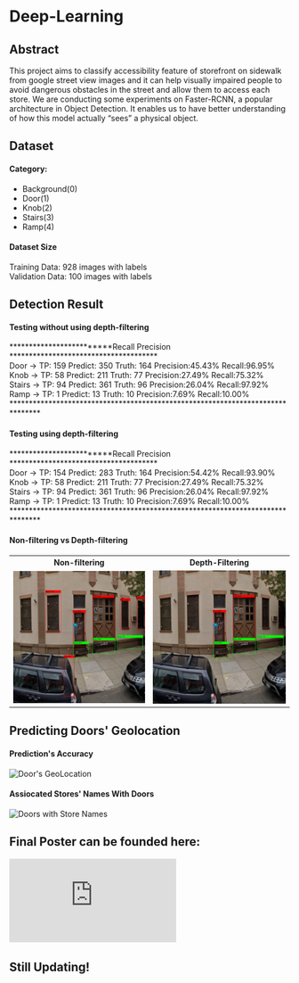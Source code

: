 # Deep-Learning

## Abstract
This project aims to classify accessibility feature of storefront on sidewalk from google street view images and it can help visually impaired people to avoid dangerous obstacles in the street and allow them to access each store. We are conducting some experiments on Faster-RCNN, a popular architecture in Object Detection. It enables us to have better understanding of how this model actually “sees” a physical object. 

## Dataset
#### Category:
* Background(0)
* Door(1)
* Knob(2)
* Stairs(3)
* Ramp(4)

#### Dataset Size
Training Data:   928 images with labels<br />
Validation Data: 100 images with labels

## Detection Result
#### Testing without using depth-filtering 
*************************Recall Precision ************************************** <br />
Door -> TP: 159  Predict: 350  Truth: 164  Precision:45.43%  Recall:96.95% <br />
Knob -> TP: 58  Predict: 211  Truth: 77  Precision:27.49%  Recall:75.32% <br />
Stairs -> TP: 94  Predict: 361  Truth: 96  Precision:26.04%  Recall:97.92% <br />
Ramp -> TP: 1  Predict: 13  Truth: 10  Precision:7.69%  Recall:10.00% <br/>
*******************************************************************************  <br />

#### Testing using depth-filtering 
*************************Recall Precision ************************************** <br />
Door -> TP: 154  Predict: 283  Truth: 164  Precision:54.42%  Recall:93.90% <br />
Knob -> TP: 58  Predict: 211  Truth: 77  Precision:27.49%  Recall:75.32% <br />
Stairs -> TP: 94  Predict: 361  Truth: 96  Precision:26.04%  Recall:97.92% <br />
Ramp -> TP: 1  Predict: 13  Truth: 10  Precision:7.69%  Recall:10.00% <br />
******************************************************************************* <br />

#### Non-filtering vs Depth-filtering
<table>
  <tr>
    <th>Non-filtering</th>
    <th>Depth-Filtering</th> 
  </tr>
  <tr>
    <td><img title="Non-filtering" src="https://github.com/chrissuda/Deep-Learnng/blob/master/Demo/_0UWVi_fhk1Tucg5-Z2qkg_1_predict.jpg" width="100%" /></td>
    <td><img title="Depth-Filtering" src="https://github.com/chrissuda/Deep-Learnng/blob/master/Demo/_0UWVi_fhk1Tucg5-Z2qkg_1_predict_filter.jpg" width="100%" /></td>
  </tr>
</table>
  

## Predicting Doors' Geolocation
#### Prediction's Accuracy
![Door's GeoLocation]("https://github.com/chrissuda/Deep-Learnng/blob/master/Demo/doorOnMap.jpg")

#### Assiocated Stores' Names With Doors
![Doors with Store Names]("https://github.com/chrissuda/Deep-Learnng/blob/master/Demo/maptrial.png")

## Final Poster can be founded here:
![Poster](https://github.com/chrissuda/Deep-Learnng/blob/master/Bars_Poster.pdf)


## Still Updating!
